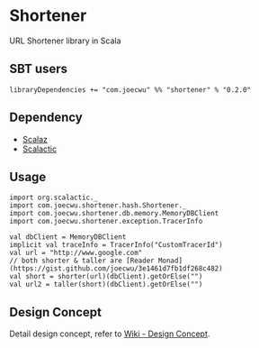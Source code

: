 # Shortener
URL Shortener library in Scala

## SBT users 

    libraryDependencies += "com.joecwu" %% "shortener" % "0.2.0"

## Dependency

- [Scalaz](https://github.com/scalaz/scalaz)
- [Scalactic](http://www.scalactic.org/)

## Usage

    import org.scalactic._
    import com.joecwu.shortener.hash.Shortener._
    import com.joecwu.shortener.db.memory.MemoryDBClient
    import com.joecwu.shortener.exception.TracerInfo
    
    val dbClient = MemoryDBClient
    implicit val traceInfo = TracerInfo("CustomTracerId")
    val url = "http://www.google.com"
    // both shorter & taller are [Reader Monad](https://gist.github.com/joecwu/3e1461d7fb1df268c482)
    val short = shorter(url)(dbClient).getOrElse("")
    val url2 = taller(short)(dbClient).getOrElse("")

## Design Concept

Detail design concept, refer to [Wiki - Design Concept](https://github.com/joecwu/shortener/wiki/Design-Concept).